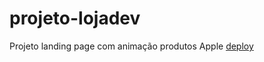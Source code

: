 # projeto-lojadev
Projeto landing page com animação produtos Apple 
<a href="https://miguelsousaw.github.io/projeto-lojadev/">deploy</a>
